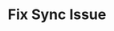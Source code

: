 ---
title: Fix Sync Issue
summary: Resolves sync failures in hybrid identity environments.
product: Defender for Identity
environment: Hybrid AD
severity: High
issue: Sensor impersonation failure during sync
troubleshooting: Verified gMSA permissions, checked LDAP bind logs
resolution: Reconfigured sensor account and restarted service
tags:
  - identity
  - sync
  - preview
---